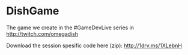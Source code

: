 # DishGame
The game we create in the #GameDevLive series in http://twitch.com/omegadish

Download the session spesific code here (zip):
http://1drv.ms/1XLebnH
